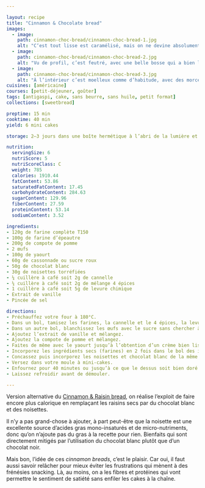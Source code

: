 ```yaml
---

layout: recipe
title: "Cinnamon & Chocolate bread"
images:
  - image:
    path: cinnamon-choc-bread/cinnamon-choc-bread-1.jpg
    alt: "C‘est tout lisse est caramélisé, mais on ne devine absolument pas ce qu’il y a dedans."
  - image:
    path: cinnamon-choc-bread/cinnamon-choc-bread-2.jpg
    alt: "Vu de profil, c’est feutré, avec une belle bosse qui a bien levé sans pour autant craqueler."
  - image:
    path: cinnamon-choc-bread/cinnamon-choc-bread-3.jpg
    alt: "À l’intérieur c’est moelleux comme d’habitude, avec des morceaux de noisettes et de chocolat blanc pour un jeu de textures."
cuisines: [américaine]
courses: [petit-déjeuner, goûter]
tags: [antigaspi, cake, sans beurre, sans huile, petit format]
collections: [sweetbread]

preptime: 15 min
cooktime: 40 min
yield: 6 mini cakes

storage: 2–3 jours dans une boîte hermétique à l’abri de la lumière et de la chaleur. 5 jours au frigo. 2 mois au congélateur.

nutrition:
  servingSize: 6
  nutriScore: 5
  nutriScoreClass: C
  weight: 785
  calories: 1910.44
  fatContent: 53.86
  saturatedFatContent: 17.45
  carbohydrateContent: 284.63
  sugarContent: 129.96
  fiberContent: 27.59
  proteinContent: 53.14
  sodiumContent: 3.52

ingredients:
- 120g de farine complète T150
- 100g de farine d’épeautre
- 200g de compote de pomme 
- 2 œufs
- 100g de yaourt
- 60g de cassonnade ou sucre roux
- 50g de chocolat blanc
- 30g de noisettes torréfiées
- ¼ cuillère à café soit 2g de cannelle
- ¼ cuillère à café soit 2g de mélange 4 épices
- 1 cuillère à café soit 5g de levure chimique
- Extrait de vanille 
- Pincée de sel 

directions:
- Préchauffez votre four à 180°C.
- Dans un bol, tamisez les farines, la cannelle et le 4 épices, la levure et le sel. Mélangez. 
- Dans un autre bol, blanchissez les œufs avec le sucre sans chercher à y apporter trop de volume. 
- Ajoutez l’extrait de vanille et mélangez.
- Ajoutez la compote de pomme et mélangez.
- Faites de même avec le yaourt jusqu’à l’obtention d’un crème bien lisse.
- Incorporez les ingrédients secs (farines) en 2 fois dans le bol des ingrédients humides à l’aide d’une maryse.
- Concassez puis incorporez les noisettes et chocolat blanc de la même façon.
- Versez dans votre moule à mini-cakes.
- Enfournez pour 40 minutes ou jusqu’à ce que le dessus soit bien doré et que la pointe d’un couteau ressorte légèrement humide.
- Laissez refroidir avant de démouler.

---
```


Version alternative du [Cinnamon & Raisin bread](cinnamon-raisin-bread.html), on réalise l’exploit de faire encore plus calorique en remplaçant les raisins secs par du chocolat blanc et des noisettes.

Il n’y a pas grand-chose à ajouter, à part peut-être que la noisette est une excellente source d’acides gras mono-insaturés et de micro-nutriments, donc qu’on n’ajoute pas du gras à la recette pour rien. Bienfaits qui sont directement mitigés par l’utilisation du chocolat blanc plutôt que d’un chocolat noir.

Mais bon, l’idée de ces <i lang="en">cinnamon breads</i>, c’est le plaisir. Car oui, il faut aussi savoir relâcher pour mieux éviter les frustrations qui mènent à des frénésies snacking. Là, au moins, on a les fibres et protéines qui vont permettre le sentiment de satiété sans enfiler les cakes à la chaîne.